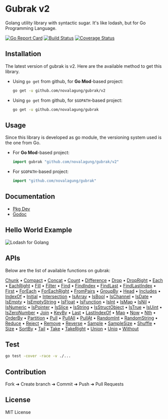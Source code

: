 # Gubrak v2

Golang utility library with syntactic sugar. It's like lodash, but for Go Programming Language.

[![Go Report Card](https://goreportcard.com/badge/github.com/novalagung/gubrak?nocache=1)](https://goreportcard.com/report/github.com/novalagung/gubrak?nocache=1)
[![Build Status](https://travis-ci.org/novalagung/gubrak.svg?branch=master)](https://travis-ci.org/novalagung/gubrak)
[![Coverage Status](https://coveralls.io/repos/github/novalagung/gubrak/badge.svg?branch=master)](https://coveralls.io/github/novalagung/gubrak?branch=master)

## Installation

The latest version of gubrak is v2. Here are the available method to get this library.

- Using `go get` from github, for **Go Mod**-based project:

    ```bash
    go get -u github.com/novalagung/gubrak/v2
    ```

- Using `go get` from github, for `$GOPATH`-based project:

    ```bash
    go get -u github.com/novalagung/gubrak
    ```

## Usage

Since this library is developed as go module, the versioning system used is the one from Go.

- For **Go Mod**-based project:

    ```go
    import gubrak "github.com/novalagung/gubrak/v2"
    ```

- For `$GOPATH`-based project:

    ```go
    import "github.com/novalagung/gubrak"
    ```

## Documentation

 - [Pkg Dev](https://pkg.go.dev/github.com/novalagung/gubrak)
 - [Godoc](https://godoc.org/github.com/novalagung/gubrak)

## Hello World Example

![Lodash for Golang](https://i.imgur.com/bvT1gVM.jpg)

## APIs

Below are the list of available functions on gubrak:

[Chunk](https://pkg.go.dev/github.com/novalagung/gubrak#Chunk) • [Compact](https://pkg.go.dev/github.com/novalagung/gubrak#Compact) • [Concat](https://pkg.go.dev/github.com/novalagung/gubrak#Concat) • [Count](https://pkg.go.dev/github.com/novalagung/gubrak#Count) • [Difference](https://pkg.go.dev/github.com/novalagung/gubrak#Difference) • [Drop](https://pkg.go.dev/github.com/novalagung/gubrak#Drop) • [DropRight](https://pkg.go.dev/github.com/novalagung/gubrak#DropRight) • [Each](https://pkg.go.dev/github.com/novalagung/gubrak#Each) • [EachRight](https://pkg.go.dev/github.com/novalagung/gubrak#EachRight) • [Fill](https://pkg.go.dev/github.com/novalagung/gubrak#Fill) • [Filter](https://pkg.go.dev/github.com/novalagung/gubrak#Filter) • [Find](https://pkg.go.dev/github.com/novalagung/gubrak#Find) • [FindIndex](https://pkg.go.dev/github.com/novalagung/gubrak#FindIndex) • [FindLast](https://pkg.go.dev/github.com/novalagung/gubrak#FindLast) • [FindLastIndex](https://pkg.go.dev/github.com/novalagung/gubrak#FindLastIndex) • [First](https://pkg.go.dev/github.com/novalagung/gubrak#First) • [ForEach](https://pkg.go.dev/github.com/novalagung/gubrak#ForEach) • [ForEachRight](https://pkg.go.dev/github.com/novalagung/gubrak#ForEachRight) • [FromPairs](https://pkg.go.dev/github.com/novalagung/gubrak#FromPairs) • [GroupBy](https://pkg.go.dev/github.com/novalagung/gubrak#GroupBy) • [Head](https://pkg.go.dev/github.com/novalagung/gubrak#Head) • [Includes](https://pkg.go.dev/github.com/novalagung/gubrak#Includes) • [IndexOf](https://pkg.go.dev/github.com/novalagung/gubrak#IndexOf) • [Initial](https://pkg.go.dev/github.com/novalagung/gubrak#Initial) • [Intersection](https://pkg.go.dev/github.com/novalagung/gubrak#Intersection) • [IsArray](https://pkg.go.dev/github.com/novalagung/gubrak#IsArray) • [IsBool](https://pkg.go.dev/github.com/novalagung/gubrak#IsBool) • [IsChannel](https://pkg.go.dev/github.com/novalagung/gubrak#IsChannel) • [IsDate](https://pkg.go.dev/github.com/novalagung/gubrak#IsDate) • [IsEmpty](https://pkg.go.dev/github.com/novalagung/gubrak#IsEmpty) • [IsEmptyString](https://pkg.go.dev/github.com/novalagung/gubrak#IsEmptyString) • [IsFloat](https://pkg.go.dev/github.com/novalagung/gubrak#IsFloat) • [IsFunction](https://pkg.go.dev/github.com/novalagung/gubrak#IsFunction) • [IsInt](https://pkg.go.dev/github.com/novalagung/gubrak#IsInt) • [IsMap](https://pkg.go.dev/github.com/novalagung/gubrak#IsMap) • [IsNil](https://pkg.go.dev/github.com/novalagung/gubrak#IsNil) • [IsNumeric](https://pkg.go.dev/github.com/novalagung/gubrak#IsNumeric) • [IsPointer](https://pkg.go.dev/github.com/novalagung/gubrak#IsPointer) • [IsSlice](https://pkg.go.dev/github.com/novalagung/gubrak#IsSlice) • [IsString](https://pkg.go.dev/github.com/novalagung/gubrak#IsString) • [IsStructObject](https://pkg.go.dev/github.com/novalagung/gubrak#IsStructObject) • [IsTrue](https://pkg.go.dev/github.com/novalagung/gubrak#IsTrue) • [IsUint](https://pkg.go.dev/github.com/novalagung/gubrak#IsUint) • [IsZeroNumber](https://pkg.go.dev/github.com/novalagung/gubrak#IsZeroNumber) • [Join](https://pkg.go.dev/github.com/novalagung/gubrak#Join) • [KeyBy](https://pkg.go.dev/github.com/novalagung/gubrak#KeyBy) • [Last](https://pkg.go.dev/github.com/novalagung/gubrak#Last) • [LastIndexOf](https://pkg.go.dev/github.com/novalagung/gubrak#LastIndexOf) • [Map](https://pkg.go.dev/github.com/novalagung/gubrak#Map) • [Now](https://pkg.go.dev/github.com/novalagung/gubrak#Now) • [Nth](https://pkg.go.dev/github.com/novalagung/gubrak#Nth) • [OrderBy](https://pkg.go.dev/github.com/novalagung/gubrak#OrderBy) • [Partition](https://pkg.go.dev/github.com/novalagung/gubrak#Partition) • [Pull](https://pkg.go.dev/github.com/novalagung/gubrak#Pull) • [PullAll](https://pkg.go.dev/github.com/novalagung/gubrak#PullAll) • [PullAt](https://pkg.go.dev/github.com/novalagung/gubrak#PullAt) • [RandomInt](https://pkg.go.dev/github.com/novalagung/gubrak#RandomInt) • [RandomString](https://pkg.go.dev/github.com/novalagung/gubrak#RandomString) • [Reduce](https://pkg.go.dev/github.com/novalagung/gubrak#Reduce) • [Reject](https://pkg.go.dev/github.com/novalagung/gubrak#Reject) • [Remove](https://pkg.go.dev/github.com/novalagung/gubrak#Remove) • [Reverse](https://pkg.go.dev/github.com/novalagung/gubrak#Reverse) • [Sample](https://pkg.go.dev/github.com/novalagung/gubrak#Sample) • [SampleSize](https://pkg.go.dev/github.com/novalagung/gubrak#SampleSize) • [Shuffle](https://pkg.go.dev/github.com/novalagung/gubrak#Shuffle) • [Size](https://pkg.go.dev/github.com/novalagung/gubrak#Size) • [SortBy](https://pkg.go.dev/github.com/novalagung/gubrak#SortBy) • [Tail](https://pkg.go.dev/github.com/novalagung/gubrak#Tail) • [Take](https://pkg.go.dev/github.com/novalagung/gubrak#Take) • [TakeRight](https://pkg.go.dev/github.com/novalagung/gubrak#TakeRight) • [Union](https://pkg.go.dev/github.com/novalagung/gubrak#Union) • [Uniq](https://pkg.go.dev/github.com/novalagung/gubrak#Uniq) • [Without](https://pkg.go.dev/github.com/novalagung/gubrak#Without)

## Test

```bash
go test -cover -race -v ./... 
```

## Contribution

Fork ➜ Create branch ➜ Commit ➜ Push ➜ Pull Requests

## License

MIT License
